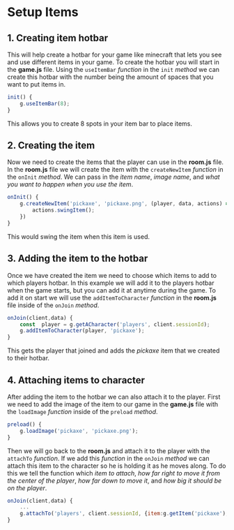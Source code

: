   
# Setup Items

## 1. Creating item hotbar

This will help create a hotbar for your game like minecraft that lets you see and use different items in your game. To create the hotbar you will start in the **game.js** file. Using the `useItemBar` _function_ in the `init` _method_ we can create this hotbar with the number being the amount of spaces that you want to put items in.
```javascript
init() {
	g.useItemBar(8);
}
```
This allows you to create 8 spots in your item bar to place items.

## 2. Creating the item

Now we need to create the items that the player can use in the **room.js** file. In the **room.js** file we will create the item with the `createNewItem` _function_ in the `onInit` _method_. We can pass in the _item name_, _image name_, and _what you want to happen when you use the item_.
```javascript
onInit() {
	g.createNewItem('pickaxe', 'pickaxe.png', (player, data, actions) => {
		actions.swingItem();
	})
}
```
This would swing the item when this item is used.

## 3. Adding the item to the hotbar
Once we have created the item we need to choose which items to add to which players hotbar. In this example we will add it to the players hotbar when the game starts, but you can add it at anytime during the game. To add it on start we will use the `addItemToCharacter` _function_ in the **room.js** file inside of the `onJoin` _method_.
```javascript
onJoin(client,data) {
	const  player = g.getACharacter('players', client.sessionId);
	g.addItemToCharacter(player, 'pickaxe');
}
```
This gets the player that joined and adds the _pickaxe_ item that we created to their hotbar.
## 4. Attaching items to character
After adding the item to the hotbar we can also attach it to the player. First we need to add the image of the item to our game in the **game.js** file with the `loadImage` _function_ inside of the `preload` _method_. 
```javascript
preload() {
	g.loadImage('pickaxe', 'pickaxe.png');
}
```

Then we will go back to the **room.js** and attach it to the player with the `attachTo` _function_. If we add this _function_ in the `onJoin` _method_ we can attach this item to the character so he is holding it as he moves along. To do this we tell the function which _item to attach_, _how far right to move it from the center of the player_, _how far down to move it_, and _how big it should be on the player_.
```javascript
onJoin(client,data) {
	...
	g.attachTo('players', client.sessionId, {item:g.getItem('pickaxe'), x:-50, y:-100, scale:0.5});
}
```
